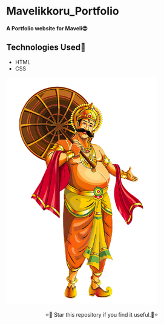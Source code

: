 # Mavelikkoru_Portfolio

#### A Portfolio website for Maveli😍
## Technologies Used💎
- HTML
- CSS
<img width="400px" src="beli.png"/>
<p align="center">
 ⭐🌟 Star this repository if you find it useful.🌟⭐
</p>
